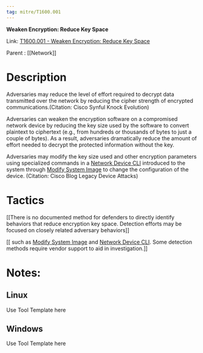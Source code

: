 ```yaml
---
tag: mitre/T1600.001
---
```


**Weaken Encryption: Reduce Key Space**

Link: [T1600.001 - Weaken Encryption: Reduce Key Space](https://attack.mitre.org/techniques/T1600/001)

Parent : [[Network]]


# Description

Adversaries may reduce the level of effort required to decrypt data transmitted over the network by reducing the cipher strength of encrypted communications.(Citation: Cisco Synful Knock Evolution)

Adversaries can weaken the encryption software on a compromised network device by reducing the key size used by the software to convert plaintext to ciphertext (e.g., from hundreds or thousands of bytes to just a couple of bytes). As a result, adversaries dramatically reduce the amount of effort needed to decrypt the protected information without the key.

Adversaries may modify the key size used and other encryption parameters using specialized commands in a [Network Device CLI](https://attack.mitre.org/techniques/T1059/008) introduced to the system through [Modify System Image](https://attack.mitre.org/techniques/T1601) to change the configuration of the device. (Citation: Cisco Blog Legacy Device Attacks)

# Tactics


[[There is no documented method for defenders to directly identify behaviors that reduce encryption key space. Detection efforts may be focused on closely related adversary behaviors]]

[[ such as [Modify System Image](https://attack.mitre.org/techniques/T1601) and [Network Device CLI](https://attack.mitre.org/techniques/T1059/008). Some detection methods require vendor support to aid in investigation.]]


# Notes:

## Linux

Use Tool Template here

## Windows

Use Tool Template here
